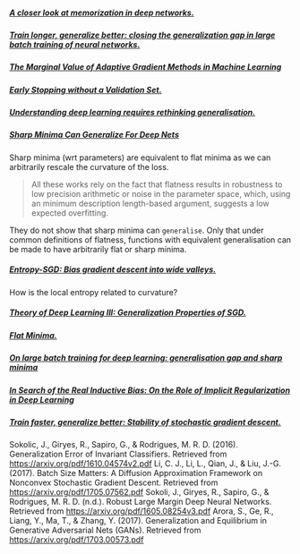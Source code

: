 ##### [A closer look at memorization in deep networks.](https://arxiv.org/pdf/1706.05394v1.pdf)


##### [Train longer, generalize better: closing the generalization gap in large batch training of neural networks.](https://arxiv.org/pdf/1705.08741.pdf)


##### [The Marginal Value of Adaptive Gradient Methods in Machine Learning](https://arxiv.org/pdf/1705.08292v1.pdf)


##### [Early Stopping without a Validation Set.](https://arxiv.org/pdf/1703.09580v2.pdf)


##### [Understanding deep learning requires rethinking generalisation.](https://arxiv.org/pdf/1611.03530v2.pdf)


##### [Sharp Minima Can Generalize For Deep Nets](https://arxiv.org/pdf/1703.04933.pdf)

Sharp minima (wrt parameters) are equivalent to flat minima as we can arbitrarily rescale the curvature of the loss.

> All these works rely on the fact that flatness results in robustness to low precision arithmetic or noise in the parameter space, which, using an minimum description length-based argument, suggests a low expected overfitting.

They do not show that sharp minima can `generalise`. Only that under common definitions of flatness, functions with equivalent generalisation can be made to have arbitrarily flat or sharp minima.

##### [Entropy-SGD: Bias gradient descent into wide valleys. ](https://arxiv.org/pdf/1611.01838.pdf)

How is the local entropy related to curvature?

##### [Theory of Deep Learning III: Generalization Properties of SGD.](https://dspace.mit.edu/bitstream/handle/1721.1/107841/CBMM-Memo-067.pdf?sequence=1)


##### [Flat Minima.](http://doi.org/10.1162/neco.1997.9.1.1)


##### [On large batch training for deep learning: generalisation gap and sharp minima](??)


##### [In Search of the Real Inductive Bias: On the Role of Implicit Regularization in Deep Learning](http://arxiv.org/abs/1412.6614)


##### [Train faster, generalize better: Stability of stochastic gradient descent.](http://arxiv.org/abs/1509.01240)


Sokolic, J., Giryes, R., Sapiro, G., & Rodrigues, M. R. D. (2016). Generalization Error of Invariant Classifiers. Retrieved from https://arxiv.org/pdf/1610.04574v2.pdf
Li, C. J., Li, L., Qian, J., & Liu, J.-G. (2017). Batch Size Matters: A Diffusion Approximation Framework on Nonconvex Stochastic Gradient Descent. Retrieved from https://arxiv.org/pdf/1705.07562.pdf
Sokoli, J., Giryes, R., Sapiro, G., & Rodrigues, M. R. D. (n.d.). Robust Large Margin Deep Neural Networks. Retrieved
from https://arxiv.org/pdf/1605.08254v3.pdf
Arora, S., Ge, R., Liang, Y., Ma, T., & Zhang, Y. (2017). Generalization and Equilibrium in Generative Adversarial Nets (GANs). Retrieved from https://arxiv.org/pdf/1703.00573.pdf
